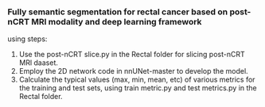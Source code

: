 ### Fully semantic segmentation for rectal cancer based on post-nCRT MRl modality and deep learning framework

using steps:
1. Use the post-nCRT slice.py in the Rectal folder for slicing post-nCRT MRl daaset. 
2. Employ the 2D network code in nnUNet-master to develop the model. 
3. Calculate the typical values (max, min, mean, etc) of various metrics for the training and test sets, using train metric.py and test metrics.py in the Rectal folder.
